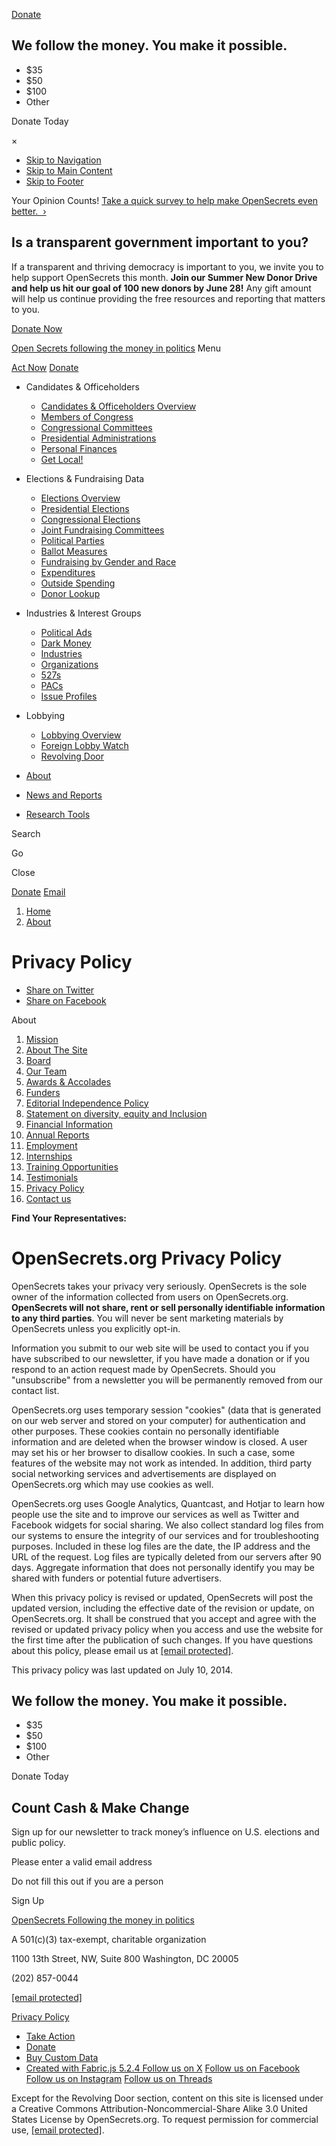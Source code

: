 [Donate](#donate)

We follow the money. You make it possible.
------------------------------------------

  

*  $35
*  $50
*  $100
*  Other

Donate Today

×

* [Skip to Navigation](#nav#sticky-nav)
* [Skip to Main Content](#main)
* [Skip to Footer](#footer)

Your Opinion Counts! [Take a quick survey to help make OpenSecrets even better.  ›](#)[](https://www.surveymonkey.com/r/V6M3NQG)

Is a transparent government important to you?
---------------------------------------------

If a transparent and thriving democracy is important to you, we invite you to help support OpenSecrets this month. **Join our Summer New Donor Drive and help us hit our goal of 100 new donors by June 28!** Any gift amount will help us continue providing the free resources and reporting that matters to you.

[Donate Now](https://action.opensecrets.org/a/donate?utm_campaign=donate&utm_medium=2024_summernewdonordrive_2&utm_source=/about/policy&oa_utm_campaign=donate&oa_utm_medium=2024_summernewdonordrive_2&oa_utm_source=/about/policy)

[Open Secrets following the money in politics](https://www.opensecrets.org/) Menu

[Act Now](https://www.opensecrets.org/action-center) [Donate](https://action.opensecrets.org/a/donate?utm_medium=header&utm_campaign=donate&utm_source=/about/policy&oa_utm_medium=header&oa_utm_campaign=donate&oa_utm_source=/about/policy)

* Candidates & Officeholders
    
    * [Candidates & Officeholders Overview](https://www.opensecrets.org/candidates-officeholders)
    * [Members of Congress](https://www.opensecrets.org/members-of-congress)
    * [Congressional Committees](https://www.opensecrets.org/cong-cmtes)
    * [Presidential Administrations](https://www.opensecrets.org/presidential-administrations)
    * [Personal Finances](https://www.opensecrets.org/personal-finances)
    * [Get Local!](https://www.opensecrets.org/states)
    
* Elections & Fundraising Data
    
    * [Elections Overview](https://www.opensecrets.org/elections-overview)
    * [Presidential Elections](https://www.opensecrets.org/presidential-elections)
    * [Congressional Elections](https://www.opensecrets.org/races)
    * [Joint Fundraising Committees](https://www.opensecrets.org/joint-fundraising-committees-jfcs)
    * [Political Parties](https://www.opensecrets.org/parties)
    * [Ballot Measures](https://www.opensecrets.org/ballot-measures)
    * [Fundraising by Gender and Race](https://www.opensecrets.org/gender-race-and-politics)
    * [Expenditures](https://www.opensecrets.org/campaign-expenditures)
    * [Outside Spending](https://www.opensecrets.org/outside-spending)
    * [Donor Lookup](https://www.opensecrets.org/donor-lookup)
    
* Industries & Interest Groups
    
    * [Political Ads](https://www.opensecrets.org/political-ads)
    * [Dark Money](https://www.opensecrets.org/dark-money)
    * [Industries](https://www.opensecrets.org/industries)
    * [Organizations](https://www.opensecrets.org/orgs/all-profiles)
    * [527s](https://www.opensecrets.org/527s)
    * [PACs](https://www.opensecrets.org/political-action-committees-pacs)
    * [Issue Profiles](https://www.opensecrets.org/news/issues/)
    
* Lobbying
    
    * [Lobbying Overview](https://www.opensecrets.org/federal-lobbying)
    * [Foreign Lobby Watch](https://www.opensecrets.org/fara)
    * [Revolving Door](https://www.opensecrets.org/revolving-door)
    

* [About](https://www.opensecrets.org/about)
* [News and Reports](https://www.opensecrets.org/news)
* [Research Tools](https://www.opensecrets.org/research-tools)

Search

Go

Close

[](https://www.opensecrets.org/ "OpenSecrets.org")

[](#nav)[Donate](https://action.opensecrets.org/a/donate?utm_medium=header-sticky&utm_campaign=donate&utm_source=/about/policy&oa_utm_medium=header-sticky&oa_utm_campaign=donate&oa_utm_source=/about/policy) [Email](#)

1. [Home](https://www.opensecrets.org/)
2. [About](https://www.opensecrets.org/about)

Privacy Policy
==============

* [Share on Twitter](https://twitter.com/intent/tweet/?dnt=true&url=https%3A%2F%2Fopensecrets.org%2Fabout%2Fpolicy)
* [Share on Facebook](https://www.facebook.com/sharer/sharer.php?u=https%3A%2F%2Fopensecrets.org%2Fabout%2Fpolicy)

About

1. [Mission](https://www.opensecrets.org/about) 
2. [About The Site](https://www.opensecrets.org/about/tour) 
3. [Board](https://www.opensecrets.org/about/board) 
4. [Our Team](https://www.opensecrets.org/about/staff) 
5. [Awards & Accolades](https://www.opensecrets.org/about/awards) 
6. [Funders](https://www.opensecrets.org/about/funders) 
7. [Editorial Independence Policy](https://www.opensecrets.org/about/editorial_independence_policy) 
8. [Statement on diversity, equity and Inclusion](https://www.opensecrets.org/about/dei_statement) 
9. [Financial Information](https://www.opensecrets.org/about/financial) 
10. [Annual Reports](https://www.opensecrets.org/about/report) 
11. [Employment](https://www.opensecrets.org/about/jobs) 
12. [Internships](https://www.opensecrets.org/about/intern) 
13. [Training Opportunities](https://www.opensecrets.org/about/training) 
14. [Testimonials](https://www.opensecrets.org/about/testimonial) 
15. [Privacy Policy](https://www.opensecrets.org/about/policy) 
16. [Contact us](https://www.opensecrets.org/about/contact) 

  

**Find Your Representatives:**

 

OpenSecrets.org Privacy Policy
==============================

OpenSecrets takes your privacy very seriously. OpenSecrets is the sole owner of the information collected from users on OpenSecrets.org. **OpenSecrets will not share, rent or sell personally identifiable information to any third parties**. You will never be sent marketing materials by OpenSecrets unless you explicitly opt-in.

  

Information you submit to our web site will be used to contact you if you have subscribed to our newsletter, if you have made a donation or if you respond to an action request made by OpenSecrets. Should you "unsubscribe" from a newsletter you will be permanently removed from our contact list.

  

OpenSecrets.org uses temporary session "cookies" (data that is generated on our web server and stored on your computer) for authentication and other purposes. These cookies contain no personally identifiable information and are deleted when the browser window is closed. A user may set his or her browser to disallow cookies. In such a case, some features of the website may not work as intended. In addition, third party social networking services and advertisements are displayed on OpenSecrets.org which may use cookies as well.

  

OpenSecrets.org uses Google Analytics, Quantcast, and Hotjar to learn how people use the site and to improve our services as well as Twitter and Facebook widgets for social sharing. We also collect standard log files from our systems to ensure the integrity of our services and for troubleshooting purposes. Included in these log files are the date, the IP address and the URL of the request. Log files are typically deleted from our servers after 90 days. Aggregate information that does not personally identify you may be shared with funders or potential future advertisers.

  

When this privacy policy is revised or updated, OpenSecrets will post the updated version, including the effective date of the revision or update, on OpenSecrets.org. It shall be construed that you accept and agree with the revised or updated privacy policy when you access and use the website for the first time after the publication of such changes. If you have questions about this policy, please email us at [\[email protected\]](https://www.opensecrets.org/cdn-cgi/l/email-protection).

  

This privacy policy was last updated on July 10, 2014.

  

We follow the money. You make it possible.
------------------------------------------

  

*  $35
*  $50
*  $100
*  Other

Donate Today

Count Cash & Make Change
------------------------

Sign up for our newsletter to track money’s influence on U.S. elections and public policy.

Please enter a valid email address 

Do not fill this out if you are a person 

Sign Up

[OpenSecrets Following the money in politics](https://www.opensecrets.org/)

A 501(c)(3) tax-exempt, charitable organization

1100 13th Street, NW, Suite 800 Washington, DC 20005

(202) 857-0044

[\[email protected\]](https://www.opensecrets.org/cdn-cgi/l/email-protection)

[Privacy Policy](https://www.opensecrets.org/about/policy)

* [Take Action](https://www.opensecrets.org/action-center/) 
* [Donate](https://action.opensecrets.org/a/donate) 
* [Buy Custom Data](https://www.opensecrets.org/contracts/) 
* [Created with Fabric.js 5.2.4 Follow us on X](https://twitter.com/opensecretsdc) [Follow us on Facebook](https://facebook.com/opensecrets) [Follow us on Instagram](https://www.instagram.com/opensecretsdc/) [Follow us on Threads](https://www.threads.net/@opensecretsdc)

Except for the Revolving Door section, content on this site is licensed under a Creative Commons Attribution-Noncommercial-Share Alike 3.0 United States License by OpenSecrets.org. To request permission for commercial use, [\[email protected\]](https://www.opensecrets.org/cdn-cgi/l/email-protection).